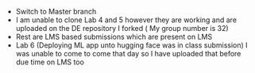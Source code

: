- Switch to Master branch
- I am unable to clone Lab 4 and 5 however they are working and are uploaded on the DE repository I forked ( My group number is 32)
- Rest are LMS based submissions which are present on LMS
- Lab 6 (Deploying ML app unto hugging face was in class submission) I was unable to come to come that day so I have uploaded that before due time on LMS too
